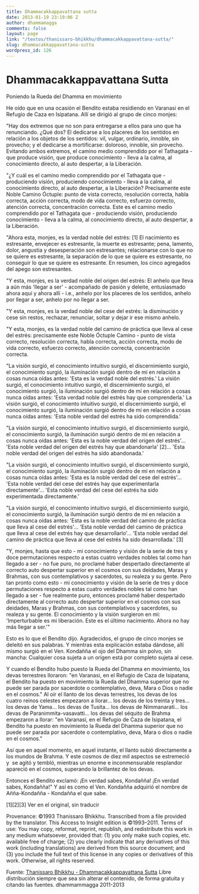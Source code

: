 ```yaml
---
title: Dhammacakkappavattana sutta
date: 2013-01-19 23:19:06 Z
author: dhammamagga
comments: false
layout: page
link: "/textos/thanissaro-bhikkhu/dhammacakkappavattana-sutta/"
slug: dhammacakkappavattana-sutta
wordpress_id: 126
---
```


# Dhammacakkappavattana Sutta




Poniendo la Rueda del Dhamma en movimiento<!-- more -->




He oído que en una ocasión el Bendito estaba residiendo en Varanasi en el Refugio de Caza en Isipatana. Allí se dirigió al grupo de cinco monjes:








"Hay dos extremos que no son para entregarse a ellos para uno que ha renunciando. ¿Qué dos? El dedicarse a los placeres de los sentidos en relación a los objetos de los sentidos: vil, vulgar, ordinario, innoble, sin provecho; y el dedicarse a mortificarse: doloroso, innoble, sin provecho. Evitando ambos extremos, el camino medio comprendido por el Tathagata - que produce visión, que produce conocimiento - lleva a la calma, al conocimiento directo, al auto despertar, a la Liberación.




"¿Y cuál es el camino medio comprendido por el Tathagata que - produciendo visión, produciendo conocimiento - lleva a la calma, al conocimiento directo, al auto despertar, a la Liberación? Precisamente este Noble Camino Óctuple: punto de vista correcto, resolución correcta, habla correcta, acción correcta, modo de vida correcto, esfuerzo correcto, atención correcta, concentración correcta. Este es el camino medio comprendido por el Tathagata que - produciendo visión, produciendo conocimiento - lleva a la calma, al conocimiento directo, al auto despertar, a la Liberación.




"Ahora esta, monjes, es la verdad noble del estrés: [1] El nacimiento es estresante, envejecer es estresante, la muerte es estresante; pena, lamento, dolor, angustia y desesperación son estresantes; relacionarse con lo que no se quiere es estresante, la separación de lo que se quiere es estresante, no conseguir lo que se quiere es estresante. En resumen, los cinco agregados del apego son estresantes.




"Y esta, monjes, es la verdad noble del origen del estrés: El anhelo que lleva a aún más 'llegar a ser' - acompañado de pasión y deleite, entusiasmado ahora aquí y ahora allí - i.e., anhelo por los placeres de los sentidos, anhelo por llegar a ser, anhelo por no llegar a ser.




"Y esta, monjes, es la verdad noble del cese del estrés: la disminución y cese sin restos, rechazar, renunciar, soltar y dejar ir ese mismo anhelo.




"Y esta, monjes, es la verdad noble del camino de práctica que lleva al cese del estrés: precisamente este Noble Óctuple Camino - punto de vista correcto, resolución correcta, habla correcta, acción correcta, modo de vida correcto, esfuerzo correcto, atención correcta, concentración correcta.




"La visión surgió, el conocimiento intuitivo surgió, el discernimiento surgió, el conocimiento surgió, la iluminación surgió dentro de mí en relación a cosas nunca oídas antes: 'Esta es la verdad noble del estrés.' La visión surgió, el conocimiento intuitivo surgió, el discernimiento surgió, el conocimiento surgió, la iluminación surgió dentro de mí en relación a cosas nunca oídas antes: 'Esta verdad noble del estrés hay que comprenderla.' La visión surgió, el conocimiento intuitivo surgió, el discernimiento surgió, el conocimiento surgió, la iluminación surgió dentro de mí en relación a cosas nunca oídas antes: 'Esta noble verdad del estrés ha sido comprendida.'




"La visión surgió, el conocimiento intuitivo surgió, el discernimiento surgió, el conocimiento surgió, la iluminación surgió dentro de mí en relación a cosas nunca oídas antes: 'Esta es la noble verdad del origen del estrés'... 'Esta noble verdad del origen del estrés hay que abandonarla' [2]... 'Esta noble verdad del origen del estrés ha sido abandonada.'




"La visión surgió, el conocimiento intuitivo surgió, el discernimiento surgió, el conocimiento surgió, la iluminación surgió dentro de mí en relación a cosas nunca oídas antes: 'Esta es la noble verdad del cese del estrés'... 'Esta noble verdad del cese del estrés hay que experimentarla directamente'... 'Esta noble verdad del cese del estrés ha sido experimentada directamente.'




"La visión surgió, el conocimiento intuitivo surgió, el discernimiento surgió, el conocimiento surgió, la iluminación surgió dentro de mí en relación a cosas nunca oídas antes: 'Esta es la noble verdad del camino de práctica que lleva al cese del estrés'... 'Esta noble verdad del camino de práctica que lleva al cese del estrés hay que desarrollarlo'... 'Esta noble verdad del camino de práctica que lleva al cese del estrés ha sido desarrollada.' [3]




"Y, monjes, hasta que esto - mi conocimiento y visión de la serie de tres y doce permutaciones respecto a estas cuatro verdades nobles tal como han llegado a ser - no fue puro, no proclamé haber despertado directamente al correcto auto despertar superior en el cosmos con sus deidades, Maras y Brahmas, con sus contemplativos y sacerdotes, su realeza y su gente. Pero tan pronto como esto - mi conocimiento y visión de la serie de tres y doce permutaciones respecto a estas cuatro verdades nobles tal como han llegado a ser - fue realmente puro, entonces proclamé haber despertado directamente al correcto auto despertar superior en el cosmos con sus deidades, Maras y Brahmas, con sus contemplativos y sacerdotes, su realeza y su gente. El conocimiento y la visión surgieron en mi: 'Imperturbable es mi liberación. Este es el último nacimiento. Ahora no hay más llegar a ser.'"




Esto es lo que el Bendito dijo. Agradecidos, el grupo de cinco monjes se deleitó en sus palabras. Y mientras esta explicación estaba dándose, allí mismo surgió en el Ven. Kondañña el ojo del Dhamma sin polvo, sin mancha: Cualquier cosa sujeta a un origen está por completo sujeta al cese.




Y cuando el Bendito hubo puesto la Rueda del Dhamma en movimiento, los devas terrestres lloraron: "en Varanasi, en el Refugio de Caza de Isipatana, el Bendito ha puesto en movimiento la Rueda del Dhamma superior que no puede ser parada por sacerdote o contemplativo, deva, Mara o Dios o nadie en el cosmos." Al oír el llanto de los devas terrestres, los devas de los cuatro reinos celestes empezaron a llorar... los devas de los treinta y tres... los devas de Yama... los devas de Tusita... los devas de Nimmanarati... los devas de Paranimmita-vasavatti... los devas del séquito de Brahma empezaron a llorar: "en Varanasi, en el Refugio de Caza de Isipatana, el Bendito ha puesto en movimiento la Rueda del Dhamma superior que no puede ser parada por sacerdote o contemplativo, deva, Mara o dios o nadie en el cosmos."




Así que en aquel momento, en aquel instante, el llanto subió directamente a los mundos de Brahma. Y este cosmos de diez mil aspectos se estremeció y  se agitó y tembló, mientras un enorme e inconmensurable resplandor apareció en el cosmos, superando la brillantez de los devas.




Entonces el Bendito exclamó: ¡En verdad sabes, Kondañña! ¡En verdad sabes, Kondañña!" Y así es como el Ven. Kondañña adquirió el nombre de Añña-Kondañña - Kondañña el que sabe.










[1][2][3] Ver en el original, sin traducir


Provenance: ©1993 Thanissaro Bhikkhu. Transcribed from a file provided by the translator. This Access to Insight edition is ©1993–2011. Terms of use: You may copy, reformat, reprint, republish, and redistribute this work in any medium whatsoever, provided that: (1) you only make such copies, etc. available free of charge; (2) you clearly indicate that any derivatives of this work (including translations) are derived from this source document; and (3) you include the full text of this license in any copies or derivatives of this work. Otherwise, all rights reserved.

Fuente: [Thanissaro Bhikkhu - Dhammacakkappavattana Sutta](http://www.accesstoinsight.org/tipitaka/sn/sn56/sn56.011.than.html) 
Libre distribución siempre que sea sin alterar el contenido, de forma gratuita y citando las fuentes.
dhammammagga 2011-2013


